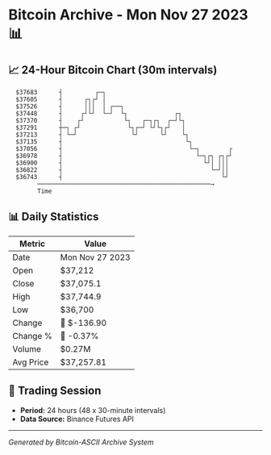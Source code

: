 # Bitcoin Archive - Mon Nov 27 2023 📊

## 📈 24-Hour Bitcoin Chart (30m intervals)

```
  $37683      ┤         ┌─┐                                    
  $37605      ┤      ┌┐┌┘ │                                    
  $37526      ┤      │││  │ ┌──┐                               
  $37448      ┤     ┌┘└┘  └─┘  └┐             ┌┐               
  $37370      ┤    ┌┘           └┐   ┌─┐┌┐  ┌─┘└┐              
  $37291      ┼─┐ ┌┘             └┐┌─┘ └┘└┐┌┘   │              
  $37213      ┤ └─┘               └┘      └┘    └┐             
  $37135      ┤                                  └┐            
  $37056      ┤                                   └─┐        ┌ 
  $36978      ┤                                     └─┐┌┐ ┌┐┌┘ 
  $36900      ┤                                       └┘│ │││  
  $36822      ┤                                         └─┘││  
  $36743      ┤                                            └┘  
        ────────────────────────────────────────────────→
        Time
```

## 📊 Daily Statistics

| Metric | Value |
|--------|-------|
| Date | Mon Nov 27 2023 |
| Open | $37,212 |
| Close | $37,075.1 |
| High | $37,744.9 |
| Low | $36,700 |
| Change | 🔴 $-136.90 |
| Change % | 🔴 -0.37% |
| Volume | $0.27M |
| Avg Price | $37,257.81 |

## 📅 Trading Session

- **Period:** 24 hours (48 x 30-minute intervals)
- **Data Source:** Binance Futures API

---
*Generated by Bitcoin-ASCII Archive System*
